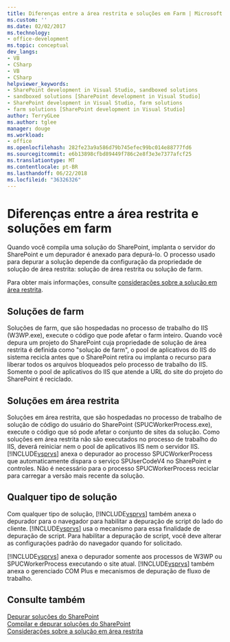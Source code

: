```yaml
---
title: Diferenças entre a área restrita e soluções em Farm | Microsoft Docs
ms.custom: ''
ms.date: 02/02/2017
ms.technology:
- office-development
ms.topic: conceptual
dev_langs:
- VB
- CSharp
- VB
- CSharp
helpviewer_keywords:
- SharePoint development in Visual Studio, sandboxed solutions
- sandboxed solutions [SharePoint development in Visual Studio]
- SharePoint development in Visual Studio, farm solutions
- farm solutions [SharePoint development in Visual Studio]
author: TerryGLee
ms.author: tglee
manager: douge
ms.workload:
- office
ms.openlocfilehash: 282fe23a9a586d79b745efec99bc014e88777fd6
ms.sourcegitcommit: e6b13898cfbd89449f786c2e8f3e3e7377afcf25
ms.translationtype: MT
ms.contentlocale: pt-BR
ms.lasthandoff: 06/22/2018
ms.locfileid: "36326326"
---
```

# <a name="differences-between-sandboxed-and-farm-solutions"></a>Diferenças entre a área restrita e soluções em farm
  Quando você compila uma solução do SharePoint, implanta o servidor do SharePoint e um depurador é anexado para depurá-lo. O processo usado para depurar a solução depende da configuração da propriedade de solução de área restrita: solução de área restrita ou solução de farm.  
  
 Para obter mais informações, consulte [considerações sobre a solução em área restrita](../sharepoint/sandboxed-solution-considerations.md).  
  
## <a name="farm-solutions"></a>Soluções de farm
 Soluções de farm, que são hospedadas no processo de trabalho do IIS (W3WP.exe), execute o código que pode afetar o farm inteiro. Quando você depura um projeto do SharePoint cuja propriedade de solução de área restrita é definida como "solução de farm", o pool de aplicativos do IIS do sistema recicla antes que o SharePoint retira ou implanta o recurso para liberar todos os arquivos bloqueados pelo processo de trabalho do IIS. Somente o pool de aplicativos do IIS que atende a URL do site do projeto do SharePoint é reciclado.  
  
## <a name="sandboxed-solutions"></a>Soluções em área restrita
 Soluções em área restrita, que são hospedadas no processo de trabalho de solução de código do usuário do SharePoint (SPUCWorkerProcess.exe), execute o código que só pode afetar o conjunto de sites da solução. Como soluções em área restrita não são executados no processo de trabalho do IIS, deverá reiniciar nem o pool de aplicativos IIS nem o servidor IIS. [!INCLUDE[vsprvs](../sharepoint/includes/vsprvs-md.md)] anexa o depurador ao processo SPUCWorkerProcess que automaticamente dispara o serviço SPUserCodeV4 no SharePoint e controles. Não é necessário para o processo SPUCWorkerProcess reciclar para carregar a versão mais recente da solução.  
  
## <a name="either-type-of-solution"></a>Qualquer tipo de solução
 Com qualquer tipo de solução, [!INCLUDE[vsprvs](../sharepoint/includes/vsprvs-md.md)] também anexa o depurador para o navegador para habilitar a depuração de script do lado do cliente. [!INCLUDE[vsprvs](../sharepoint/includes/vsprvs-md.md)] usa o mecanismo para essa finalidade de depuração de script. Para habilitar a depuração de script, você deve alterar as configurações padrão do navegador quando for solicitado.  
  
 [!INCLUDE[vsprvs](../sharepoint/includes/vsprvs-md.md)] anexa o depurador somente aos processos de W3WP ou SPUCWorkerProcess executando o site atual. [!INCLUDE[vsprvs](../sharepoint/includes/vsprvs-md.md)] também anexa o gerenciado COM Plus e mecanismos de depuração de fluxo de trabalho.  
  
## <a name="see-also"></a>Consulte também
 [Depurar soluções do SharePoint](../sharepoint/debugging-sharepoint-solutions.md)   
 [Compilar e depurar soluções do SharePoint](../sharepoint/building-and-debugging-sharepoint-solutions.md)   
 [Considerações sobre a solução em área restrita](../sharepoint/sandboxed-solution-considerations.md)  
  
